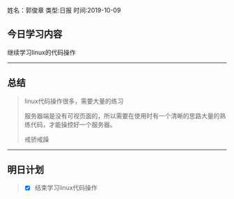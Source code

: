 姓名：郭俊章
类型:日报
时间:2019-10-09

## 今日学习内容 ##
继续学习linux的代码操作

* * *
## 总结 ##
> linux代码操作很多，需要大量的练习
>
> 服务器端是没有可视页面的，所以需要在使用时有一个清晰的思路大量的熟练代码，才能操控好一个服务器。
>
> 戒骄戒躁
* * *
## 明日计划 ##
> - [x] 结束学习linux代码操作